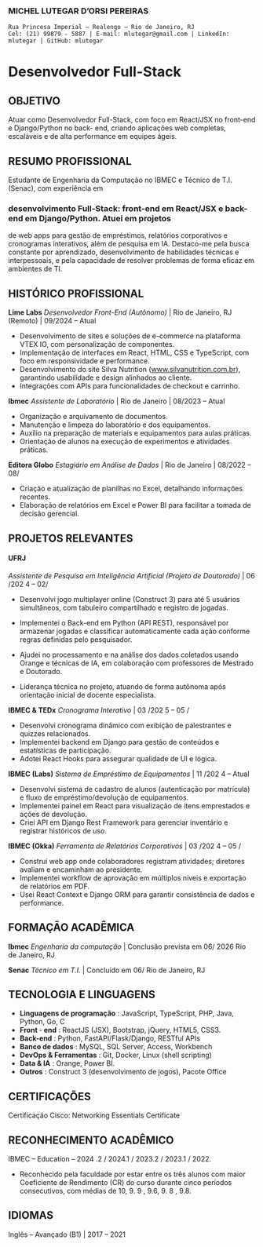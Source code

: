 ### MICHEL LUTEGAR D’ORSI PEREIRAS

```
Rua Princesa Imperial – Realengo – Rio de Janeiro, RJ
Cel: (21) 99879 - 5887 | E-mail: mlutegar@gmail.com | LinkedIn: mlutegar | GitHub: mlutegar
```
# Desenvolvedor Full-Stack

## OBJETIVO

Atuar como Desenvolvedor Full-Stack, com foco em React/JSX no front-end e Django/Python no back-
end, criando aplicações web completas, escaláveis e de alta performance em equipes ágeis.

## RESUMO PROFISSIONAL

Estudante de Engenharia da Computação no IBMEC e Técnico de T.I. (Senac), com experiência em

### desenvolvimento Full-Stack: front-end em React/JSX e back-end em Django/Python. Atuei em projetos

de web apps para gestão de empréstimos, relatórios corporativos e cronogramas interativos, além de
pesquisa em IA. Destaco-me pela busca constante por aprendizado, desenvolvimento de habilidades
técnicas e interpessoais, e pela capacidade de resolver problemas de forma eficaz em ambientes de TI.

## HISTÓRICO PROFISSIONAL

**Lime Labs**
_Desenvolvedor Front-End (Autônomo)_ | Rio de Janeiro, RJ (Remoto) | 09/2024 – Atual

- Desenvolvimento de sites e soluções de e-commerce na plataforma VTEX IO, com
  personalização de componentes.
- Implementação de interfaces em React, HTML, CSS e TypeScript, com foco em
  responsividade e performance.
- Desenvolvimento do site Silva Nutrition (www.silvanutrition.com.br), garantindo
  usabilidade e design alinhados ao cliente.
- Integrações com APIs para funcionalidades de checkout e carrinho.

**Ibmec**
_Assistente de Laboratório_ | Rio de Janeiro | 08/2023 – Atual

- Organização e arquivamento de documentos.
- Manutenção e limpeza do laboratório e dos equipamentos.
- Auxílio na preparação de materiais e equipamentos para aulas práticas.
- Orientação de alunos na execução de experimentos e atividades práticas.

**Editora Globo**
_Estagiário em Análise de Dados_ | Rio de Janeiro | 08/2022 – 08/

- Criação e atualização de planilhas no Excel, detalhando informações recentes.
- Elaboração de relatórios em Excel e Power BI para facilitar a tomada de decisão gerencial.

## PROJETOS RELEVANTES

#### UFRJ

_Assistente de Pesquisa em Inteligência Artificial (Projeto de Doutorado)_ | 06 /202 4 – 02/

- Desenvolvi jogo multiplayer online (Construct 3) para até 5 usuários simultâneos, com
  tabuleiro compartilhado e registro de jogadas.
- Implementei o Back-end em Python (API REST), responsável por armazenar jogadas e
  classificar automaticamente cada ação conforme regras definidas pelo pesquisador.
- Ajudei no processamento e na análise dos dados coletados usando Orange e técnicas de IA,
  em colaboração com professores de Mestrado e Doutorado.


- Liderança técnica no projeto, atuando de forma autônoma após orientação inicial de
  docente especialista.

**IBMEC & TEDx**
_Cronograma Interativo_ | 03 /202 5 – 05 /

- Desenvolvi cronograma dinâmico com exibição de palestrantes e quizzes relacionados.
- Implementei backend em Django para gestão de conteúdos e estatísticas de participação.
- Adotei React Hooks para assegurar qualidade de UI e lógica.

**IBMEC (Labs)**
_Sistema de Empréstimo de Equipamentos_ | 11 /202 4 – Atual

- Desenvolvi sistema de cadastro de alunos (autenticação por matrícula) e fluxo de
  empréstimo/devolução de equipamentos.
- Implementei painel em React para visualização de itens emprestados e ações de
  devolução.
- Criei API em Django Rest Framework para gerenciar inventário e registrar históricos de uso.

**IBMEC (Okka)**
_Ferramenta de Relatórios Corporativos_ | 03 /202 4 – 05 /

- Construi web app onde colaboradores registram atividades; diretores avaliam e
  encaminham ao presidente.
- Implementei workflow de aprovação em múltiplos níveis e exportação de relatórios em
  PDF.
- Usei React Context e Django ORM para garantir consistência de dados e performance.

## FORMAÇÃO ACADÊMICA

**Ibmec**
_Engenharia da computação_ | Conclusão prevista em 06/ 2026
Rio de Janeiro, RJ

**Senac**
_Técnico em T.I._ | Concluído em 06/
Rio de Janeiro, RJ

## TECNOLOGIA E LINGUAGENS

- **Linguagens de programação** : JavaScript, TypeScript, PHP, Java, Python, Go, C
- **Front** ‑ **end** : ReactJS (JSX), Bootstrap, jQuery, HTML5, CSS3.
- **Back-end** : Python, FastAPI/Flask/Django, RESTful APIs
- **Banco de dados** : MySQL, SQL Server, Access, Workbench
- **DevOps & Ferramentas** : Git, Docker, Linux (shell scripting)
- **Data & IA** : Orange, Power BI.
- **Outros** : Construct 3 (desenvolvimento de jogos), Pacote Office

## CERTIFICAÇÕES

Certificação Cisco: Networking Essentials Certificate

## RECONHECIMENTO ACADÊMICO

IBMEC – Education – 2024 .2 / 2024.1 / 2023.2 / 2023.1 / 2022.

- Reconhecido pela faculdade por estar entre os três alunos com maior Coeficiente de Rendimento
  (CR) do curso durante cinco períodos consecutivos, com médias de 10, 9. 9 , 9.6, 9. 8 , 9.8.


## IDIOMAS

Inglês – Avançado (B1) | 2017 – 2021


